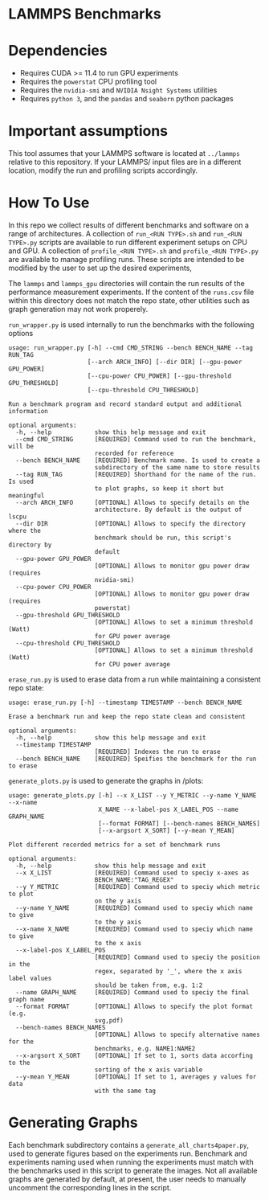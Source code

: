 # LAMMPS Benchmarks

# Dependencies

- Requires CUDA >= 11.4 to run GPU experiments
- Requires the `powerstat` CPU profiling tool
- Requires the `nvidia-smi` and `NVIDIA Nsight Systems` utilities
- Requires `python 3`, and the `pandas` and `seaborn` python packages

# Important assumptions

This tool assumes that your LAMMPS software is located at `../lammps` relative to this repository. If your LAMMPS/ input files are in a different location, modify the run and profiling scripts accordingly. 

# How To Use

In this repo we collect results of different benchmarks and software on a range of architectures. 
A collection of `run_<RUN TYPE>.sh` and `run_<RUN TYPE>.py` scripts are available to run different experiment setups on CPU and GPU.
A collection of `profile_<RUN TYPE>.sh` and `profile_<RUN TYPE>.py` are available to manage profiling runs. These scripts are intended to be modified by the user to set up the desired experiments,

The `lammps` and `lammps_gpu` directories will contain the run results of the performance measurement experiments. If the content of the `runs.csv` file within this directory does not match the repo state, other utilities such as graph generation may not work properely.

`run_wrapper.py` is used internally to run the benchmarks with the following options

```
usage: run_wrapper.py [-h] --cmd CMD_STRING --bench BENCH_NAME --tag RUN_TAG
                      [--arch ARCH_INFO] [--dir DIR] [--gpu-power GPU_POWER]
                      [--cpu-power CPU_POWER] [--gpu-threshold GPU_THRESHOLD]
                      [--cpu-threshold CPU_THRESHOLD]

Run a benchmark program and record standard output and additional information

optional arguments:
  -h, --help            show this help message and exit
  --cmd CMD_STRING      [REQUIRED] Command used to run the benchmark, will be
                        recorded for reference
  --bench BENCH_NAME    [REQUIRED] Benchmark name. Is used to create a
                        subdirectory of the same name to store results
  --tag RUN_TAG         [REQUIRED] Shorthand for the name of the run. Is used
                        to plot graphs, so keep it short but meaningful
  --arch ARCH_INFO      [OPTIONAL] Allows to specify details on the
                        architecture. By default is the output of lscpu
  --dir DIR             [OPTIONAL] Allows to specify the directory where the
                        benchmark should be run, this script's directory by
                        default
  --gpu-power GPU_POWER
                        [OPTIONAL] Allows to monitor gpu power draw (requires
                        nvidia-smi)
  --cpu-power CPU_POWER
                        [OPTIONAL] Allows to monitor gpu power draw (requires
                        powerstat)
  --gpu-threshold GPU_THRESHOLD
                        [OPTIONAL] Allows to set a minimum threshold (Watt)
                        for GPU power average
  --cpu-threshold CPU_THRESHOLD
                        [OPTIONAL] Allows to set a minimum threshold (Watt)
                        for CPU power average
```

`erase_run.py` is used to erase data from a run while maintaining a consistent repo state:

```
usage: erase_run.py [-h] --timestamp TIMESTAMP --bench BENCH_NAME

Erase a benchmark run and keep the repo state clean and consistent

optional arguments:
  -h, --help            show this help message and exit
  --timestamp TIMESTAMP
                        [REQUIRED] Indexes the run to erase
  --bench BENCH_NAME    [REQUIRED] Speifies the benchmark for the run to erase
```

`generate_plots.py` is used to generate the graphs in /plots:

```
usage: generate_plots.py [-h] --x X_LIST --y Y_METRIC --y-name Y_NAME --x-name
                         X_NAME --x-label-pos X_LABEL_POS --name GRAPH_NAME
                         [--format FORMAT] [--bench-names BENCH_NAMES]
                         [--x-argsort X_SORT] [--y-mean Y_MEAN]

Plot different recorded metrics for a set of benchmark runs

optional arguments:
  -h, --help            show this help message and exit
  --x X_LIST            [REQUIRED] Command used to speciy x-axes as
                        BENCH_NAME:"TAG_REGEX"
  --y Y_METRIC          [REQUIRED] Command used to speciy which metric to plot
                        on the y axis
  --y-name Y_NAME       [REQUIRED] Command used to speciy which name to give
                        to the y axis
  --x-name X_NAME       [REQUIRED] Command used to speciy which name to give
                        to the x axis
  --x-label-pos X_LABEL_POS
                        [REQUIRED] Command used to speciy the position in the
                        regex, separated by '_', where the x axis label values
                        should be taken from, e.g. 1:2
  --name GRAPH_NAME     [REQUIRED] Command used to speciy the final graph name
  --format FORMAT       [OPTIONAL] Allows to specify the plot format (e.g.
                        svg,pdf)
  --bench-names BENCH_NAMES
                        [OPTIONAL] Allows to specify alternative names for the
                        benchmarks, e.g. NAME1:NAME2
  --x-argsort X_SORT    [OPTIONAL] If set to 1, sorts data accorfing to the
                        sorting of the x axis variable
  --y-mean Y_MEAN       [OPTIONAL] If set to 1, averages y values for data
                        with the same tag
```

# Generating Graphs

Each benchmark subdirectory contains a `generate_all_charts4paper.py`, used to generate figures based on the experiments run. Benchmark and experiments naming used when running the experiments must match with the benchmarks used in this script to generate the images. Not all available graphs are generated by default, at present, the user needs to manually uncomment the corresponding lines in the script.
